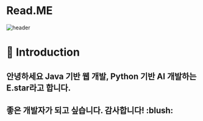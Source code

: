 # Read.ME


![header](https://capsule-render.vercel.app/api?type=waving&height=200&color=gradient&text=Hello,%20I'm%20Estar&fontAlign=50&fontAlignY=35)

# 👏 Introduction
<h2> 안녕하세요 Java 기반 웹 개발, Python 기반 AI 개발하는 E.star라고 합니다. </h2>
<h2>  좋은 개발자가 되고 싶습니다. 감사합니다! :blush: <h2> 

